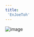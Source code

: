 ```yaml
---
title:
 'EnJoeToh'
---
```


![image](https://gyazo.com/24ed4ea22594014313ea37a0d09e0b1b/thumb/1000)

